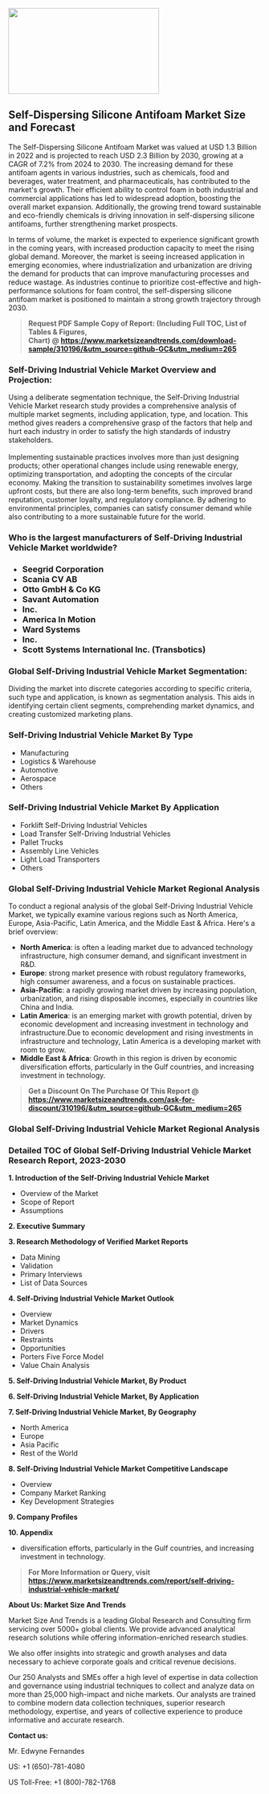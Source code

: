 <p><img class="alignnone size-medium wp-image-20088" src="https://ffe5etoiles.com/wp-content/uploads/2024/12/MST1-300x171.png" alt="" width="300" height="171" /></p><h2>Self-Dispersing Silicone Antifoam Market Size and Forecast</h2><p>The Self-Dispersing Silicone Antifoam Market was valued at USD 1.3 Billion in 2022 and is projected to reach USD 2.3 Billion by 2030, growing at a CAGR of 7.2% from 2024 to 2030. The increasing demand for these antifoam agents in various industries, such as chemicals, food and beverages, water treatment, and pharmaceuticals, has contributed to the market's growth. Their efficient ability to control foam in both industrial and commercial applications has led to widespread adoption, boosting the overall market expansion. Additionally, the growing trend toward sustainable and eco-friendly chemicals is driving innovation in self-dispersing silicone antifoams, further strengthening market prospects.</p><p>In terms of volume, the market is expected to experience significant growth in the coming years, with increased production capacity to meet the rising global demand. Moreover, the market is seeing increased application in emerging economies, where industrialization and urbanization are driving the demand for products that can improve manufacturing processes and reduce wastage. As industries continue to prioritize cost-effective and high-performance solutions for foam control, the self-dispersing silicone antifoam market is positioned to maintain a strong growth trajectory through 2030.</p></p><blockquote id="" class=""><strong>Request PDF Sample Copy of Report: (Including Full TOC, List of Tables &amp; Figures, Chart)&nbsp;@&nbsp;<strong><a href="https://www.marketsizeandtrends.com/download-sample/310196/&utm_source=github-GC&utm_medium=265" target="_blank">https://www.marketsizeandtrends.com/download-sample/310196/&utm_source=github-GC&utm_medium=265</a></strong></strong></blockquote><h3 id="" class="">Self-Driving Industrial Vehicle Market&nbsp;Overview and Projection:</h3><p id="" class="">Using a deliberate segmentation technique, the Self-Driving Industrial Vehicle Market research study provides a comprehensive analysis of multiple market segments, including application, type, and location. This method gives readers a comprehensive grasp of the factors that help and hurt each industry in order to satisfy the high standards of industry stakeholders. <br /> <br />Implementing sustainable practices involves more than just designing products; other operational changes include using renewable energy, optimizing transportation, and adopting the concepts of the circular economy. Making the transition to sustainability sometimes involves large upfront costs, but there are also long-term benefits, such improved brand reputation, customer loyalty, and regulatory compliance. By adhering to environmental principles, companies can satisfy consumer demand while also contributing to a more sustainable future for the world.</p><h3 id="" class="">Who is the largest manufacturers of&nbsp;Self-Driving Industrial Vehicle Market worldwide?</h3><h3 class=""><p><ul><li>Seegrid Corporation </li><li> Scania CV AB </li><li> Otto GmbH & Co KG </li><li> Savant Automation </li><li> Inc. </li><li> America In Motion </li><li> Ward Systems </li><li> Inc. </li><li> Scott Systems International Inc. (Transbotics)</li></ul></p></h3><h3 id="" class="">Global&nbsp;Self-Driving Industrial Vehicle Market Segmentation:</h3><p id="" class="">Dividing the market into discrete categories according to specific criteria, such type and application, is known as segmentation analysis. This aids in identifying certain client segments, comprehending market dynamics, and creating customized marketing plans.</p><h3 id="" class="">Self-Driving Industrial Vehicle Market&nbsp;By Type</h3><p><p><ul><li>Manufacturing</li><li> Logistics & Warehouse</li><li> Automotive</li><li> Aerospace</li><li> Others</p></li></ul></p></p><h3 id="" class="">Self-Driving Industrial Vehicle Market&nbsp;By Application</h3><p class=""><p><ul><li>Forklift Self-Driving Industrial Vehicles</li><li> Load Transfer Self-Driving Industrial Vehicles</li><li> Pallet Trucks</li><li> Assembly Line Vehicles</li><li> Light Load Transporters</li><li> Others</li></ul></p></p><h3 id="" class="">Global Self-Driving Industrial Vehicle Market Regional Analysis</h3><p id="" class="">To conduct a regional analysis of the global Self-Driving Industrial Vehicle Market, we typically examine various regions such as North America, Europe, Asia-Pacific, Latin America, and the Middle East &amp; Africa. Here's a brief overview:</p><ul><li><strong>North America</strong>: is often a leading market due to advanced technology infrastructure, high consumer demand, and significant investment in R&amp;D.</li><li><strong>Europe</strong>: strong market presence with robust regulatory frameworks, high consumer awareness, and a focus on sustainable practices.</li><li><strong>Asia-Pacific</strong>: a rapidly growing market driven by increasing population, urbanization, and rising disposable incomes, especially in countries like China and India.</li><li><strong>Latin America</strong>: is an emerging market with growth potential, driven by economic development and increasing investment in technology and infrastructure.Due to economic development and rising investments in infrastructure and technology, Latin America is a developing market with room to grow.</li><li><strong>Middle East &amp; Africa</strong>: Growth in this region is driven by economic diversification efforts, particularly in the Gulf countries, and increasing investment in technology.</li></ul><blockquote id="" class=""><strong>Get a Discount On The Purchase Of This Report @ <strong><a href="https://www.marketsizeandtrends.com/ask-for-discount/310196/&utm_source=github-GC&utm_medium=265" target="_blank">https://www.marketsizeandtrends.com/ask-for-discount/310196/&utm_source=github-GC&utm_medium=265</a></strong></strong></blockquote><h3 id="" class="">Global Self-Driving Industrial Vehicle Market Regional Analysis</h3><h3 id="" class="">Detailed TOC of Global Self-Driving Industrial Vehicle Market Research Report, 2023-2030</h3><p id="" class=""><strong>1. Introduction of the Self-Driving Industrial Vehicle Market</strong></p><ul><li>Overview of the Market</li><li>Scope of Report</li><li>Assumptions</li></ul><p id="" class=""><strong>2. Executive Summary</strong></p><p id="" class=""><strong>3. Research Methodology of Verified Market Reports</strong></p><ul><li>Data Mining</li><li>Validation</li><li>Primary Interviews</li><li>List of Data Sources</li></ul><p id="" class=""><strong>4. Self-Driving Industrial Vehicle Market Outlook</strong></p><ul><li>Overview</li><li>Market Dynamics</li><li>Drivers</li><li>Restraints</li><li>Opportunities</li><li>Porters Five Force Model</li><li>Value Chain Analysis</li></ul><p id="" class=""><strong>5. Self-Driving Industrial Vehicle Market, By Product</strong></p><p id="" class=""><strong>6. Self-Driving Industrial Vehicle Market, By Application</strong></p><p id="" class=""><strong>7. Self-Driving Industrial Vehicle Market, By Geography</strong></p><ul><li>North America</li><li>Europe</li><li>Asia Pacific</li><li>Rest of the World</li></ul><p id="" class=""><strong>8. Self-Driving Industrial Vehicle Market Competitive Landscape</strong></p><ul><li>Overview</li><li>Company Market Ranking</li><li>Key Development Strategies</li></ul><p id="" class=""><strong>9. Company Profiles</strong></p><p id="" class=""><strong>10. Appendix</strong></p><ul><li>diversification efforts, particularly in the Gulf countries, and increasing investment in technology.</li></ul><blockquote id="" class=""><strong>For More Information or Query, visit <strong><strong><a href="https://www.marketsizeandtrends.com/report/self-driving-industrial-vehicle-market/" target="_blank">https://www.marketsizeandtrends.com/report/self-driving-industrial-vehicle-market/</a></strong></strong></strong></blockquote><p id="" class=""><strong>About Us: Market Size And Trends</strong></p><p id="" class="">Market Size And Trends is a leading Global Research and Consulting firm servicing over 5000+ global clients. We provide advanced analytical research solutions while offering information-enriched research studies.</p><p id="" class="">We also offer insights into strategic and growth analyses and data necessary to achieve corporate goals and critical revenue decisions.</p><p id="" class="">Our 250 Analysts and SMEs offer a high level of expertise in data collection and governance using industrial techniques to collect and analyze data on more than 25,000 high-impact and niche markets. Our analysts are trained to combine modern data collection techniques, superior research methodology, expertise, and years of collective experience to produce informative and accurate research.</p><p id="" class=""><strong>Contact us:</strong></p><p id="" class="">Mr. Edwyne Fernandes</p><p id="" class="">US: +1 (650)-781-4080</p><p id="" class="">US Toll-Free: +1 (800)-782-1768</p>
